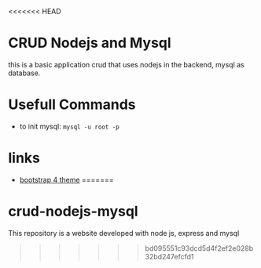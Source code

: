 <<<<<<< HEAD
# CRUD Nodejs and Mysql
this is a basic application crud that uses nodejs in the backend, mysql as database.

# Usefull Commands
- to init mysql: `mysql -u root -p`

# links
- [bootstrap 4 theme](https://bootswatch.com/4/lux/bootstrap.min.css)
=======
# crud-nodejs-mysql
This repository is a website developed with node js, express and mysql 
>>>>>>> bd095551c93dcd5d4f2ef2e028b32bd247efcfd1
